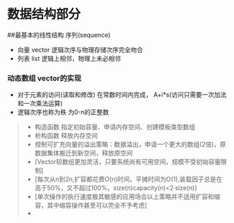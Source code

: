 
# 数据结构部分  

##最基本的线性结构 序列(sequence)

- 向量 vector 逻辑次序与物理存储次序完全吻合  
- 列表 list   逻辑上相邻，物理上未必相邻  

### 动态数组 vector的实现
- 对于元素的访问(读取和修改) 在常数时间内完成， A+i*s(访问只需要一次加法和一次乘法运算)  
- 逻辑次序也称为秩 为0-n的正整数
 

> - 构造函数 指定初始容量、申请内存空间、创建模板类型数组
> - 析构函数  释放内存空间
> - 控制可扩充向量的溢出策略：数据溢出，申请一个更大的数组(2倍)，原数据集体搬迁到新空间，释放原空间
> - [Vector较数组更加灵活，只要系统尚有可用空间，规模不受初始容量限制] 
> - [每次从n到2n,扩容都花费O(n)时间，平摊时间为O(1),装载因子总是在高于50%，又不超过100%，size(n)capacity(n)<2∙size(n)]
>  - [单次操作的执行速度极其敏感的应用场合以上策略并不适用扩容和缩容，其中缩容操作甚至可以完全不予考虑]
>  - 